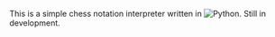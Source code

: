 This is a simple chess notation interpreter written in ![Python](https://www.python.org/). Still in development.
